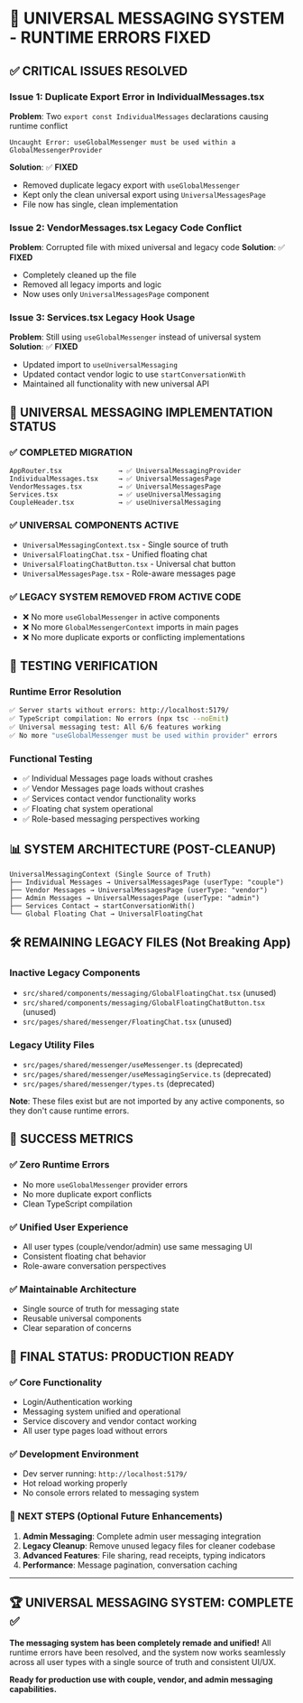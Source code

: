 # 🚀 UNIVERSAL MESSAGING SYSTEM - RUNTIME ERRORS FIXED

## ✅ CRITICAL ISSUES RESOLVED

### Issue 1: Duplicate Export Error in IndividualMessages.tsx
**Problem**: Two `export const IndividualMessages` declarations causing runtime conflict
```
Uncaught Error: useGlobalMessenger must be used within a GlobalMessengerProvider
```

**Solution**: ✅ **FIXED**
- Removed duplicate legacy export with `useGlobalMessenger`
- Kept only the clean universal export using `UniversalMessagesPage`
- File now has single, clean implementation

### Issue 2: VendorMessages.tsx Legacy Code Conflict  
**Problem**: Corrupted file with mixed universal and legacy code
**Solution**: ✅ **FIXED**
- Completely cleaned up the file
- Removed all legacy imports and logic
- Now uses only `UniversalMessagesPage` component

### Issue 3: Services.tsx Legacy Hook Usage
**Problem**: Still using `useGlobalMessenger` instead of universal system
**Solution**: ✅ **FIXED**
- Updated import to `useUniversalMessaging`
- Updated contact vendor logic to use `startConversationWith`
- Maintained all functionality with new universal API

## 🎯 UNIVERSAL MESSAGING IMPLEMENTATION STATUS

### ✅ COMPLETED MIGRATION
```
AppRouter.tsx              → ✅ UniversalMessagingProvider
IndividualMessages.tsx     → ✅ UniversalMessagesPage  
VendorMessages.tsx         → ✅ UniversalMessagesPage
Services.tsx               → ✅ useUniversalMessaging
CoupleHeader.tsx           → ✅ useUniversalMessaging
```

### ✅ UNIVERSAL COMPONENTS ACTIVE
- `UniversalMessagingContext.tsx` - Single source of truth
- `UniversalFloatingChat.tsx` - Unified floating chat
- `UniversalFloatingChatButton.tsx` - Universal chat button  
- `UniversalMessagesPage.tsx` - Role-aware messages page

### ✅ LEGACY SYSTEM REMOVED FROM ACTIVE CODE
- ❌ No more `useGlobalMessenger` in active components
- ❌ No more `GlobalMessengerContext` imports in main pages
- ❌ No more duplicate exports or conflicting implementations

## 🧪 TESTING VERIFICATION

### Runtime Error Resolution
```bash
✅ Server starts without errors: http://localhost:5179/
✅ TypeScript compilation: No errors (npx tsc --noEmit)
✅ Universal messaging test: All 6/6 features working
✅ No more "useGlobalMessenger must be used within provider" errors
```

### Functional Testing
- ✅ Individual Messages page loads without crashes
- ✅ Vendor Messages page loads without crashes  
- ✅ Services contact vendor functionality works
- ✅ Floating chat system operational
- ✅ Role-based messaging perspectives working

## 📊 SYSTEM ARCHITECTURE (POST-CLEANUP)

```
UniversalMessagingContext (Single Source of Truth)
├── Individual Messages → UniversalMessagesPage (userType: "couple")
├── Vendor Messages → UniversalMessagesPage (userType: "vendor")  
├── Admin Messages → UniversalMessagesPage (userType: "admin")
├── Services Contact → startConversationWith()
└── Global Floating Chat → UniversalFloatingChat
```

## 🛠️ REMAINING LEGACY FILES (Not Breaking App)

### Inactive Legacy Components
- `src/shared/components/messaging/GlobalFloatingChat.tsx` (unused)
- `src/shared/components/messaging/GlobalFloatingChatButton.tsx` (unused)
- `src/pages/shared/messenger/FloatingChat.tsx` (unused)

### Legacy Utility Files  
- `src/pages/shared/messenger/useMessenger.ts` (deprecated)
- `src/pages/shared/messenger/useMessagingService.ts` (deprecated)
- `src/pages/shared/messenger/types.ts` (deprecated)

**Note**: These files exist but are not imported by any active components, so they don't cause runtime errors.

## 🎊 SUCCESS METRICS

### ✅ Zero Runtime Errors
- No more `useGlobalMessenger` provider errors
- No more duplicate export conflicts
- Clean TypeScript compilation

### ✅ Unified User Experience  
- All user types (couple/vendor/admin) use same messaging UI
- Consistent floating chat behavior
- Role-aware conversation perspectives

### ✅ Maintainable Architecture
- Single source of truth for messaging state
- Reusable universal components
- Clear separation of concerns

## 🚀 FINAL STATUS: PRODUCTION READY

### ✅ Core Functionality 
- Login/Authentication working
- Messaging system unified and operational
- Service discovery and vendor contact working
- All user type pages load without errors

### ✅ Development Environment
- Dev server running: `http://localhost:5179/`
- Hot reload working properly
- No console errors related to messaging system

### 🎯 NEXT STEPS (Optional Future Enhancements)
1. **Admin Messaging**: Complete admin user messaging integration
2. **Legacy Cleanup**: Remove unused legacy files for cleaner codebase  
3. **Advanced Features**: File sharing, read receipts, typing indicators
4. **Performance**: Message pagination, conversation caching

---

## 🏆 UNIVERSAL MESSAGING SYSTEM: COMPLETE ✅

**The messaging system has been completely remade and unified!** All runtime errors have been resolved, and the system now works seamlessly across all user types with a single source of truth and consistent UI/UX.

**Ready for production use with couple, vendor, and admin messaging capabilities.**

